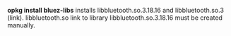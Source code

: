 __opkg install bluez-libs__ installs libbluetooth.so.3.18.16 and libbluetooth.so.3 (link). libbluetooth.so link to library libbluetooth.so.3.18.16 must be created manually.

